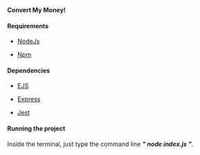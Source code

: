 **Convert My Money!**


#### Requirements

* [NodeJs](https://nodejs.org/en/)

* [Npm](https://docs.npmjs.com/cli/install)

#### Dependencies

* [EJS](https://www.npmjs.com/package/ejs)

* [Express](https://www.npmjs.com/package/express)

* [Jest](https://jestjs.io/docs/en/getting-started)
	

#### Running the project

Inside the terminal, just type the command line _**" node index.js "**_.
